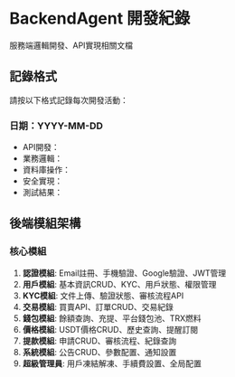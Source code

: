 # BackendAgent 開發紀錄

服務端邏輯開發、API實現相關文檔

## 記錄格式
請按以下格式記錄每次開發活動：

### 日期：YYYY-MM-DD
- API開發：
- 業務邏輯：
- 資料庫操作：
- 安全實現：
- 測試結果：

## 後端模組架構
### 核心模組
1. **認證模組**: Email註冊、手機驗證、Google驗證、JWT管理
2. **用戶模組**: 基本資訊CRUD、KYC、用戶狀態、權限管理
3. **KYC模組**: 文件上傳、驗證狀態、審核流程API
4. **交易模組**: 買賣API、訂單CRUD、交易紀錄
5. **錢包模組**: 餘額查詢、充提、平台錢包池、TRX燃料
6. **價格模組**: USDT價格CRUD、歷史查詢、提醒訂閱
7. **提款模組**: 申請CRUD、審核流程、紀錄查詢
8. **系統模組**: 公告CRUD、參數配置、通知設置
9. **超級管理員**: 用戶凍結解凍、手續費設置、全局配置
